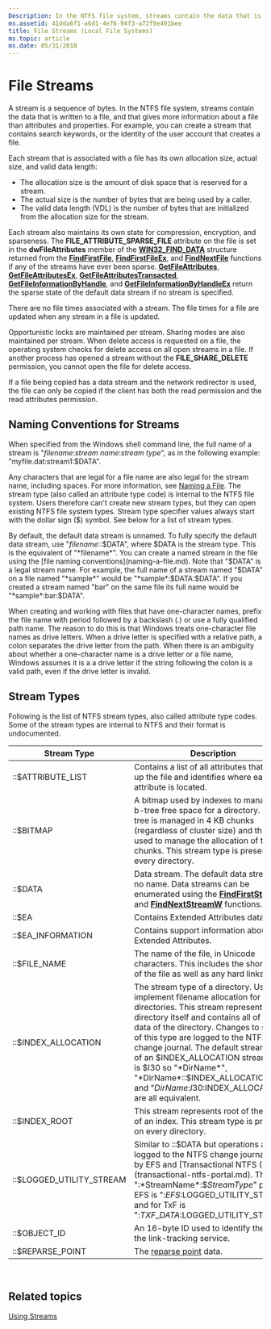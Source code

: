 ```yaml
---
Description: In the NTFS file system, streams contain the data that is written to a file, and that gives more information about a file than attributes and properties.
ms.assetid: 41dda6f1-a6d1-4e76-94f3-a72f9e491bee
title: File Streams (Local File Systems)
ms.topic: article
ms.date: 05/31/2018
---
```


# File Streams

A stream is a sequence of bytes. In the NTFS file system, streams contain the data that is written to a file, and that gives more information about a file than attributes and properties. For example, you can create a stream that contains search keywords, or the identity of the user account that creates a file.

Each stream that is associated with a file has its own allocation size, actual size, and valid data length:

-   The allocation size is the amount of disk space that is reserved for a stream.
-   The actual size is the number of bytes that are being used by a caller.
-   The valid data length (VDL) is the number of bytes that are initialized from the allocation size for the stream.

Each stream also maintains its own state for compression, encryption, and sparseness. The **FILE\_ATTRIBUTE\_SPARSE\_FILE** attribute on the file is set in the **dwFileAttributes** member of the [**WIN32\_FIND\_DATA**](/windows/desktop/api/MinWinBase/ns-minwinbase-win32_find_dataa) structure returned from the [**FindFirstFile**](/windows/desktop/api/FileAPI/nf-fileapi-findfirstfilea), [**FindFirstFileEx**](/windows/desktop/api/FileAPI/nf-fileapi-findfirstfileexa), and [**FindNextFile**](/windows/desktop/api/FileAPI/nf-fileapi-findnextfilea) functions if any of the streams have ever been sparse. [**GetFileAttributes**](/windows/desktop/api/FileAPI/nf-fileapi-getfileattributesa), [**GetFileAttributesEx**](/windows/desktop/api/FileAPI/nf-fileapi-getfileattributesexa), [**GetFileAttributesTransacted**](/windows/desktop/api/WinBase/nf-winbase-getfileattributestransacteda), [**GetFileInformationByHandle**](/windows/desktop/api/FileAPI/nf-fileapi-getfileinformationbyhandle), and [**GetFileInformationByHandleEx**](/windows/desktop/api/WinBase/nf-winbase-getfileinformationbyhandleex) return the sparse state of the default data stream if no stream is specified.

There are no file times associated with a stream. The file times for a file are updated when any stream in a file is updated.

Opportunistic locks are maintained per stream. Sharing modes are also maintained per stream. When delete access is requested on a file, the operating system checks for delete access on all open streams in a file. If another process has opened a stream without the **FILE\_SHARE\_DELETE** permission, you cannot open the file for delete access.

If a file being copied has a data stream and the network redirector is used, the file can only be copied if the client has both the read permission and the read attributes permission.

## Naming Conventions for Streams

When specified from the Windows shell command line, the full name of a stream is "*filename*:*stream name*:*stream type*", as in the following example: "myfile.dat:stream1:$DATA".

Any characters that are legal for a file name are also legal for the stream name, including spaces. For more information, see [Naming a File](naming-a-file.md). The stream type (also called an attribute type code) is internal to the NTFS file system. Users therefore can't create new stream types, but they can open existing NTFS file system types. Stream type specifier values always start with the dollar sign ($) symbol. See below for a list of stream types.

By default, the default data stream is unnamed. To fully specify the default data stream, use "*filename*::$DATA", where $DATA is the stream type. This is the equivalent of "*filename*". You can create a named stream in the file using the [file naming conventions](naming-a-file.md). Note that "$DATA" is a legal stream name. For example, the full name of a stream named "$DATA" on a file named "*sample*" would be "*sample*:$DATA:$DATA". If you created a stream named "bar" on the same file its full name would be "*sample*:bar:$DATA".

When creating and working with files that have one-character names, prefix the file name with period followed by a backslash (.\) or use a fully qualified path name. The reason to do this is that Windows treats one-character file names as drive letters. When a drive letter is specified with a relative path, a colon separates the drive letter from the path. When there is an ambiguity about whether a one-character name is a drive letter or a file name, Windows assumes it is a a drive letter if the string following the colon is a valid path, even if the drive letter is invalid.

## Stream Types

Following is the list of NTFS stream types, also called attribute type codes. Some of the stream types are internal to NTFS and their format is undocumented.



| Stream Type                | Description                                                                                                                                                                                                                                                                                                                                                                                                                                      |
|----------------------------|--------------------------------------------------------------------------------------------------------------------------------------------------------------------------------------------------------------------------------------------------------------------------------------------------------------------------------------------------------------------------------------------------------------------------------------------------|
| ::$ATTRIBUTE\_LIST         | Contains a list of all attributes that make up the file and identifies where each attribute is located.                                                                                                                                                                                                                                                                                                                                          |
| ::$BITMAP                  | A bitmap used by indexes to manage the b-tree free space for a directory. The b-tree is managed in 4 KB chunks (regardless of cluster size) and this is used to manage the allocation of these chunks. This stream type is present on every directory.                                                                                                                                                                                           |
| ::$DATA                    | Data stream. The default data stream has no name. Data streams can be enumerated using the [**FindFirstStreamW**](/windows/desktop/api/fileapi/nf-fileapi-findfirststreamw) and [**FindNextStreamW**](/windows/desktop/api/fileapi/nf-fileapi-findnextstreamw) functions.                                                                                                                                                                                                                                                |
| ::$EA                      | Contains Extended Attributes data.|
| ::$EA\_INFORMATION         | Contains support information about the Extended Attributes.                                                                                                                                                                                                                                                                                                                                                                                      |
| ::$FILE\_NAME              | The name of the file, in Unicode characters. This includes the short name of the file as well as any hard links.                                                                                                                                                                                                                                                                                                                                 |
| ::$INDEX\_ALLOCATION       | The stream type of a directory. Used to implement filename allocation for large directories. This stream represents the directory itself and contains all of the data of the directory. Changes to streams of this type are logged to the NTFS change journal. The default stream name of an $INDEX\_ALLOCATION stream type is $I30 so "*DirName*", "*DirName*::$INDEX\_ALLOCATION", and "*DirName*:$I30:$INDEX\_ALLOCATION" are all equivalent. |
| ::$INDEX\_ROOT             | This stream represents root of the b-tree of an index. This stream type is present on every directory.                                                                                                                                                                                                                                                                                                                                           |
| ::$LOGGED\_UTILITY\_STREAM | Similar to ::$DATA but operations are logged to the NTFS change journal. Used by EFS and [Transactional NTFS (TxF)](transactional-ntfs-portal.md). The ":*StreamName*:$*StreamType*" pair for EFS is ":$EFS:$LOGGED\_UTILITY\_STREAM" and for TxF is ":$TXF\_DATA:$LOGGED\_UTILITY\_STREAM".                                                                                                                                                    |
| ::$OBJECT\_ID              | An 16-byte ID used to identify the file for the link-tracking service.                                                                                                                                                                                                                                                                                                                                                                           |
| ::$REPARSE\_POINT          | The [reparse point](reparse-points.md) data.|



 

## Related topics

<dl> <dt>

[Using Streams](using-streams.md)
</dt> </dl>

 

 



